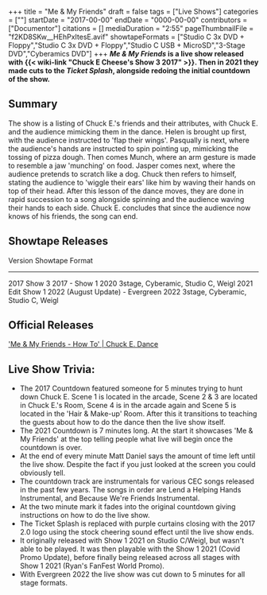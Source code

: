 +++
title = "Me & My Friends"
draft = false
tags = ["Live Shows"]
categories = [""]
startDate = "2017-00-00"
endDate = "0000-00-00"
contributors = ["Documentor"]
citations = []
mediaDuration = "2:55"
pageThumbnailFile = "f2KD8SKw__HEhPxItesE.avif"
showtapeFormats = ["Studio C 3x DVD + Floppy","Studio C 3x DVD + Floppy","Studio C USB + MicroSD","3-Stage DVD","Cyberamics DVD"]
+++
***Me & My Friends* is a live show released with {{< wiki-link "Chuck E Cheese's Show 3 2017" >}}.
Then in 2021 they made cuts to the *Ticket Splash*, alongside redoing the initial countdown of the show.**

## Summary

The show is a listing of Chuck E.'s friends and their attributes, with Chuck E. and the audience mimicking them in the dance. Helen is brought up first, with the audience instructed to 'flap their wings'. Pasqually is next, where the audience's hands are instructed to spin pointing up, mimicking the tossing of pizza dough. Then comes Munch, where an arm gesture is made to resemble a jaw 'munching' on food. Jasper comes next, where the audience pretends to scratch like a dog. Chuck then refers to himself, stating the audience to 'wiggle their ears' like him by waving their hands on top of their head. After this lesson of the dance moves, they are done in rapid succession to a song alongside spinning and the audience waving their hands to each side. Chuck E. concludes that since the audience now knows of his friends, the song can end.

## Showtape Releases

  Version     Showtape                                       Format
  ----------- ---------------------------------------------- ------------------------------------
  2017        Show 3 2017 - Show 1 2020                      3stage, Cyberamic, Studio C, Weigl
  2021 Edit   Show 1 2022 (August Update) - Evergreen 2022   3stage, Cyberamic, Studio C, Weigl
                                                             

## Official Releases

['Me & My Friends - How To' | Chuck E. Dance](https://www.youtube.com/watch?v=GcMQWJYKTps)

## Live Show Trivia:

- The 2017 Countdown featured someone for 5 minutes trying to hunt down Chuck E. Scene 1 is located in the arcade, Scene 2 & 3 are located in Chuck E.'s Room, Scene 4 is in the arcade again and Scene 5 is located in the 'Hair & Make-up' Room. After this it transitions to teaching the guests about how to do the dance then the live show itself.
- The 2021 Countdown is 7 minutes long. At the start it showcases 'Me & My Friends' at the top telling people what live will begin once the countdown is over.
- At the end of every minute Matt Daniel says the amount of time left until the live show. Despite the fact if you just looked at the screen you could obviously tell.
- The countdown track are instrumentals for various CEC songs released in the past few years. The songs in order are Lend a Helping Hands Instrumental, and Because We're Friends Instrumental.
- At the two minute mark it fades into the original countdown giving instructions on how to do the live show.
- The Ticket Splash is replaced with purple curtains closing with the 2017 2.0 logo using the stock cheering sound effect until the live show ends.
- It originally released with Show 1 2021 on Studio C/Weigl, but wasn't able to be played. It was then playable with the Show 1 2021 (Covid Promo Update), before finally being released across all stages with Show 1 2021 (Ryan's FanFest World Promo).
- With Evergreen 2022 the live show was cut down to 5 minutes for all stage formats.
